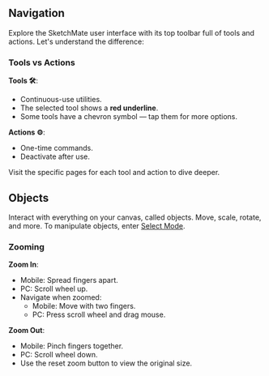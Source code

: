 ## Navigation

Explore the SketchMate user interface with its top toolbar full of tools and actions. Let's understand the difference:

### Tools vs Actions

**Tools 🛠️**:
- Continuous-use utilities.
- The selected tool shows a **red underline**.
- Some tools have a chevron symbol — tap them for more options.

**Actions ⚙️**:
- One-time commands.
- Deactivate after use.

Visit the specific pages for each tool and action to dive deeper.

## Objects

Interact with everything on your canvas, called objects. Move, scale, rotate, and more. To manipulate objects, enter [Select Mode](blob:selection.md).

### Zooming

**Zoom In**:
- Mobile: Spread fingers apart.
- PC: Scroll wheel up.
- Navigate when zoomed:
    - Mobile: Move with two fingers.
    - PC: Press scroll wheel and drag mouse.

**Zoom Out**:
- Mobile: Pinch fingers together.
- PC: Scroll wheel down.
- Use the reset zoom button to view the original size.